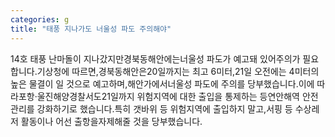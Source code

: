 ```yaml
---
categories: g
title: "태풍 지나가도 너울성 파도 주의해야"
---
```

14호 태풍 난마돌이 지나갔지만경북동해안에는너울성 파도가 예고돼 있어주의가 필요합니다.기상청에 따르면,경북동해안은20일까지는 최고 6미터,21일 오전에는 4미터의높은 물결이 일 것으로 예고하며,해안가에서너울성 파도에 주의를 당부했습니다.이에 따라포항·울진해양경찰서도21일까지 위험지역에 대한 출입을 통제하는 등연안해역 안전관리를 강화하기로 했습니다.특히 갯바위 등 위험지역에 출입하지 말고,서핑 등 수상레저 활동이나 어선 출항을자제해줄 것을 당부했습니다.